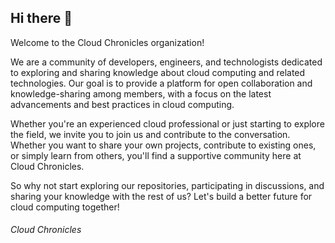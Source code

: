 ## Hi there 👋
Welcome to the Cloud Chronicles organization!

We are a community of developers, engineers, and technologists dedicated to exploring and sharing knowledge about cloud computing and related technologies. Our goal is to provide a platform for open collaboration and knowledge-sharing among members, with a focus on the latest advancements and best practices in cloud computing.

Whether you're an experienced cloud professional or just starting to explore the field, we invite you to join us and contribute to the conversation. Whether you want to share your own projects, contribute to existing ones, or simply learn from others, you'll find a supportive community here at Cloud Chronicles.

So why not start exploring our repositories, participating in discussions, and sharing your knowledge with the rest of us? Let's build a better future for cloud computing together!

###### Cloud Chronicles
<!--

**Here are some ideas to get you started:**

🙋‍♀️ A short introduction - what is your organization all about?
🌈 Contribution guidelines - how can the community get involved?
👩‍💻 Useful resources - where can the community find your docs? Is there anything else the community should know?
🍿 Fun facts - what does your team eat for breakfast?
🧙 Remember, you can do mighty things with the power of [Markdown](https://docs.github.com/github/writing-on-github/getting-started-with-writing-and-formatting-on-github/basic-writing-and-formatting-syntax)
-->
